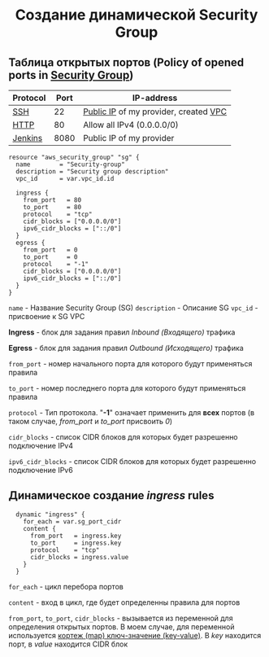 # <div align="center">Создание динамической Security Group</div>

## Таблица открытых портов (Policy of opened ports in [Security Group](https://registry.terraform.io/providers/hashicorp/aws/latest/docs/resources/security_group "Security Group"))

| Protocol                                                                                                                                                                                                                                                  | Port | IP-address                                                                                                                                                                                                               |
| --------------------------------------------------------------------------------------------------------------------------------------------------------------------------------------------------------------------------------------------------------- | ---- | ------------------------------------------------------------------------------------------------------------------------------------------------------------------------------------------------------------------------ |
| [SSH](https://datatracker.ietf.org/doc/html/rfc4253 "SSH")                                                                                                                                                                                                | 22   | [Public IP](https://2ip.ru/ "Public IP") of my provider, created [VPC](https://github.com/OlesYudin/demo_ci-cd/tree/terraform_VPC/terraform_VPC/prod.auto.tfvars#:~:text=cidr_vpc%20%3D%20%22-,172.41.0.0/16,-%22 "VPC") |
| [HTTP](https://datatracker.ietf.org/doc/html/rfc2616 "HTTP")                                                                                                                                                                                              | 80   | Allow all IPv4 (0.0.0.0/0)                                                                                                                                                                                               |
| [Jenkins](https://www.jenkins.io/doc/book/installing/initial-settings/#:~:text=Runs%20Jenkins%20listener%20on%20port,The%20default%20is%20port%208080.&text=This%20option%20does%20not%20impact,specified%20in%20the%20global%20configuration. "Jenkins") | 8080 | Public IP of my provider                                                                                                                                                                                                 |

```
resource "aws_security_group" "sg" {
  name        = "Security-group"
  description = "Security group description"
  vpc_id      = var.vpc_id.id

  ingress {
    from_port   = 80
    to_port     = 80
    protocol    = "tcp"
    cidr_blocks = ["0.0.0.0/0"]
    ipv6_cidr_blocks = ["::/0"]
  }
  egress {
    from_port   = 0
    to_port     = 0
    protocol    = "-1"
    cidr_blocks = ["0.0.0.0/0"]
    ipv6_cidr_blocks = ["::/0"]
  }
}
```

`name` - Название Security Group (SG)
`description` - Описание SG
`vpc_id` - присвоение к SG VPC

**Ingress** - блок для задания правил _Inbound (Входящего)_ трафика

**Egress** - блок для задания правил _Outbound (Исходящего)_ трафика

`from_port` - номер начального порта для которого будут применяться правила

`to_port` - номер последнего порта для которого будут применяться правила

`protocol` - Тип протокола. "**-1**" означает применить для **всех** портов (в таком случае, _from_port_ и _to_port_ присвоить _0_)

`cidr_blocks` - список CIDR блоков для которых будет разрешенно подключение IPv4

`ipv6_cidr_blocks` - список CIDR блоков для которых будет разрешенно подключение IPv6

## Динамическое создание _ingress_ rules

```
  dynamic "ingress" {
    for_each = var.sg_port_cidr
    content {
      from_port   = ingress.key
      to_port     = ingress.key
      protocol    = "tcp"
      cidr_blocks = ingress.value
    }
  }
```

`for_each` - цикл перебора портов

`content` - вход в цикл, где будет определенны правила для портов

`from_port`, `to_port`, `cidr_blocks` - вызывается из переменной для определения открытых портов. В моем случае, для переменной используется [кортеж (map) ключ-значение (key-value)](https://github.com/OlesYudin/demo_ci-cd/tree/terraform_VPC/terraform_VPC/prod.auto.tfvars#:~:text=sg_port_cidr%20%3D%20%7B,%7D "кортеж (map) ключ-значение (key-value)"). В _key_ находится порт, в _value_ находится CIDR блок
